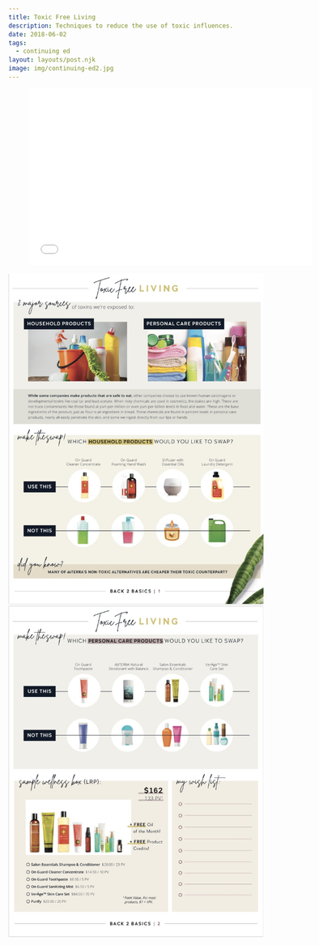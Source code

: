 ```yaml
---
title: Toxic Free Living
description: Techniques to reduce the use of toxic influences.
date: 2018-06-02
tags:
  - continuing ed
layout: layouts/post.njk
image: img/continuing-ed2.jpg
---
```


<!-- ![img/river.jpg](../../img/river.jpg "Mountain image") -->

<figure class="video-container">
<iframe loading="lazy" src="//www.youtube.com/embed/3OhNN2K988o?wmode=transparent&amp;modestbranding=1&amp;autohide=1&amp;showinfo=0&amp;rel=0" width="560" height="349" frameborder="0" webkitallowfullscreen="" mozallowfullscreen="" allowfullscreen=""></iframe>
</figure>

<img src="/img/toxic-free-1.jpeg" alt="Infographic on toxic free living">

<img src="/img/toxic-free-2.jpeg" alt="Infographic on toxic free living">

